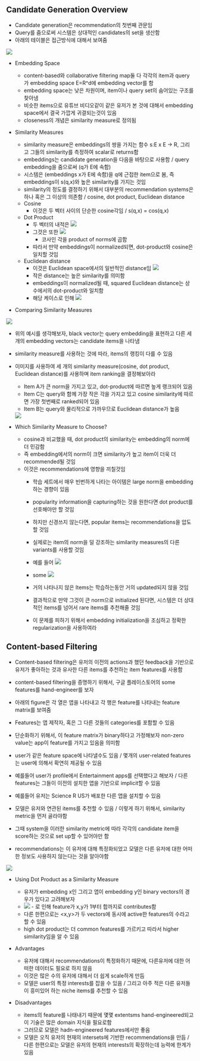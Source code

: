 ## Candidate Generation Overview
- Candidate generation은 recommendation의 첫번째 관문임
- Query를 줌으로써 시스템은 상대적인 candidates의 set을 생산함
- 아래의 테이블은 접근방식에 대해서 보여줌
<img src="https://user-images.githubusercontent.com/32586985/75682565-f6b57580-5cd8-11ea-96a5-56aa4d1cc0f0.png">

- Embedding Space
  - content-based와 collaborative filtering map둘 다 각각의 item과 query가 embedding space E=R^d에 embedding vector를 함
  - embedding space는 낮은 차원이며, item이나 query set의 숨어있는 구조를 찾아냄
  - 비슷한 items으로 유튜브 비디오같이 같은 유저가 본 것에 대해서 embedding space에서 결국 가깝게 귀결되는것이 있음
  - closeness의 개념은 similarity measure로 정의됨

- Similarity Measures
  - similarity measure은 embeddings의 쌍을 가지는 함수 s:E x E -> R, 그리고 그들의 similarity를 측정하여 scalar로 returns함
  - embeddings는 candidate generation을 다음을 바탕으로 사용함 / query embedding을 줌으로써 (q가 E에 속함)
  - 시스템은 (embeddings x가 E에 속함)을 q에 근접한 item으로 봄, 즉 embeddings이 s(q,x)와 높은 similarity를 가지는 것임
  - similarity의 정도를 결정하기 위해서 대부분의 recommendation systems은 하나 혹은 그 이상의 의존함 / cosine, dot product, Euclidean distance
  - Cosine
    - 이것은 두 벡터 사이의 단순한 cosine각임 / s(q,x) = cos(q,x)
  - Dot Product
    - 두 벡터의 내적은 <img src="https://user-images.githubusercontent.com/32586985/75683586-c5d64000-5cda-11ea-9c74-b31a6de21651.png">
    - 그것은 또한 <img src="https://user-images.githubusercontent.com/32586985/75683653-e4d4d200-5cda-11ea-8951-efd292e42518.png">
      - 코사인 각을 product of norms에 곱함
    - 따라서 만약 embeddings이 normalized되면, dot-product와 cosine은 일치할 것임
  - Euclidean distance
    - 이것은 Euclidean space에서의 일반적인 distance임 <img src="https://user-images.githubusercontent.com/32586985/75684163-983dc680-5cdb-11ea-8134-bb35d62227f7.png">
    - 작은 distance는 높은 similarity를 의미함
    - embeddings이 normalized될 때, squared Euclidean distance는 상수에서의 dot-product와 일치함 
    - 해당 케이스로 인해 <img src="https://user-images.githubusercontent.com/32586985/75684310-e5219d00-5cdb-11ea-9825-29c833bbd0df.png">

- Comparing Similarity Measures
<img src="https://user-images.githubusercontent.com/32586985/75684398-1306e180-5cdc-11ea-8c9e-f6da05e22f1b.png">
  
  - 위의 예시를 생각해보자, black vector는 query embedding을 표현하고 다른 세 개의 embedding vectors는 candidate items을 나타냄
  - similarity measure를 사용하는 것에 따라, items의 랭킹이 다를 수 있음
  - 이미지를 사용하여 세 개의 similarity measure(cosine, dot product, Euclidean distance)를 사용하며 item ranking을 결정해보아라
    - Item A가 큰 norm을 가지고 있고, dot-product에 따르면 높게 랭크되어 있음 
    - Item C는 query와 함께 가장 작은 각을 가지고 있고 cosine similarity에 따르면 가장 첫번째로 ranked되어 있음
    - Item B는 query와 물리적으로 가까우므로 Euclidean distance가 높음
    <img src="https://user-images.githubusercontent.com/32586985/75684821-e3a4a480-5cdc-11ea-8e45-8eb91ab8d8bf.png">
    
- Which Similarity Measure to Choose?
  - cosine과 비교했을 때, dot product의 similarity는 embedding의 norm에 더 민감함
  - 즉 embedding에서의 norm이 크면 similarity가 높고 item이 더욱 더 recommended될 것임 
  - 이것은 recommendations에 영향을 끼칠것임
    - 학습 세트에서 매우 빈번하게 나타는 아이템은 large norm을 embedding하는 경향이 있음
    - popularity information을 capturing하는 것을 원한다면 dot product를 선호해야만 할 것임
    - 하지만 신경쓰지 않는다면, popular items는 recommendations을 압도할 것임
    - 실제로는 item의 norm을 덜 강조하는 similarity measures의 다른 variants를 사용할 것임
    - 예를 들어 <img src="https://user-images.githubusercontent.com/32586985/75685325-c02e2980-5cdd-11ea-9028-579ef8aff13d.png"> 
    - some <img src="https://user-images.githubusercontent.com/32586985/75685404-d9cf7100-5cdd-11ea-9802-0967be28ce98.png">
    
    - 거의 나타나지 않은 Items는 학습하는동안 거의 updated되지 않을 것임 
    - 결과적으로 만약 그것이 큰 norm으로 initialized 된다면, 시스템은 더 상대적인 items를 넘어서 rare items를 추천해줄 것임 
    - 이 문제를 피하기 위해서 embedding initialization을 조심하고 정확한 regularization을 사용하여라
    
## Content-based Filtering
- Content-based filtering은 유저의 이전의 actions과 했던 feedback을 기반으로 유저가 좋아하는 것과 유사한 다른 items를 추천하는 item features를 사용함
- content-based filtering을 증명하기 위해서, 구글 플레이스토어의 some features를 hand-engineer를 보자
- 아래의 figure은 각 열은 앱을 나타내고 각 행은 feature를 나타내는 feature matrix를 보여줌 
- Features는 앱 제작자, 혹은 그 다른 것들의 categories를 포함할 수 있음 
- 단순화하기 위해서, 이 feature matrix가 binary하다고 가정해보자 non-zero value는 app이 feature를 가지고 있음을 의미함

- user가 같은 feature space에 나타낼수도 있음 / 몇개의 user-related features는 user에 의해서 확연히 제공될 수 있음
- 예를들어 user가 profile에서 Entertainment apps를 선택했다고 해보자 / 다른 features는 그들이 이전의 설치한 앱을 기반으로 implicit할 수 있음
- 예를들어 유저는 Science R US가 배포한 다른 앱을 설치할 수 있음

- 모델은 유저와 연관된 items를 추천할 수 있음 / 이렇게 하기 위해서, similarity metric을 먼저 골라야함
- 그때 system을 이러한 similarity metric에 따라 각각의 candidate item을 score하는 것으로 set up할 수 있어야만 함
- recommendations는 이 유저에 대해 특정화되었고 모델은 다른 유저에 대한 어떠한 정보도 사용하지 않는다는 것을 알아야함
<img src="https://user-images.githubusercontent.com/32586985/75686667-fa002f80-5cdf-11ea-92bc-578f57199d4f.png">

- Using Dot Product as a Similarity Measure
  - 유저가 embedding x인 그리고 앱이 embedding y인 binary vectors의 경우가 있다고 고려해보자
  - <img src="https://user-images.githubusercontent.com/32586985/75686882-48153300-5ce0-11ea-81af-be0787be2647.png"> 
    - 로 인해 feature가 x,y가 1부터 합까지로 contributes함 
  - 다른 한편으로는 <x,y>가 두 vectors에 동시에 active한 features의 수라고 할 수 있음
  - high dot product는 더 common features를 가르키고 따라서 higher similarity임을 알 수 있음
  
- Advantages
  - 유저에 대해서 recommendations이 특정화하기 때문에, 다른유저에 대한 어떠한 데이터도 필요로 하지 않음
  - 이것은 많은 수의 유저에 대해서 더 쉽게 scale하게 만듬
  - 모델은 user의 특정 interests를 잡을 수 있음 / 그리고 아주 적은 다른 유저들이 흥미있어 하는 niche items를 추천할 수 있음
- Disadvantages
  - items의 feature를 나태내기 때문에 몇몇 extentsms hand-engineered되고 이 기술은 많은 domain 지식을 필요로함
  - 그러므로 모델은 hadn-engineered features에서만 좋음
  - 모델은 오직 유저의 현재의 intersets에 기반한 recommendations을 만듬 / 다른 한편으로는 모델은 유저의 현재의 interests의 확장하는데 능력에 한계가 있음    
    
